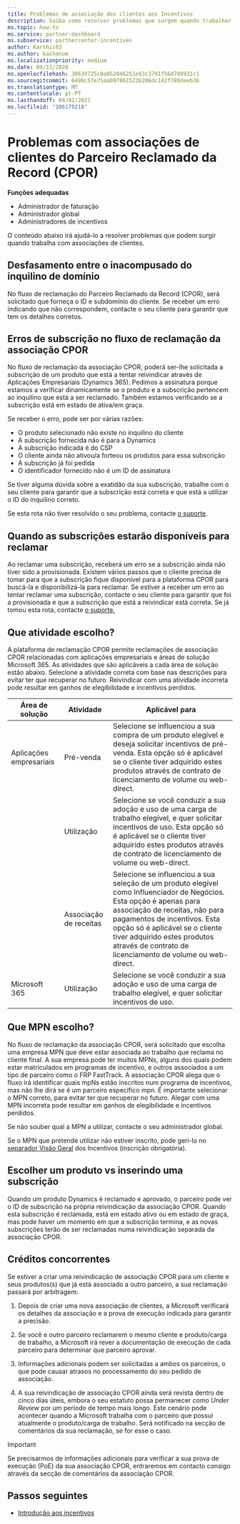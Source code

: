 ```yaml
---
title: Problemas de associação dos clientes aos Incentivos
description: Saiba como resolver problemas que surgem quando trabalhar com associações de clientes Claimed Partner of Record (CPOR).
ms.topic: how-to
ms.service: partner-dashboard
ms.subservice: partnercenter-incentives
author: Karthic83
ms.author: kashanum
ms.localizationpriority: medium
ms.date: 09/11/2020
ms.openlocfilehash: 30639725c0a852046251e83c3791f56d788931c1
ms.sourcegitcommit: 6498c57e75aa097861523b206dc142f789deeb36
ms.translationtype: MT
ms.contentlocale: pt-PT
ms.lasthandoff: 04/02/2021
ms.locfileid: "106179218"
---
```

# <a name="issues-with-claimed-partner-of-record-cpor-customer-associations"></a>Problemas com associações de clientes do Parceiro Reclamado da Record (CPOR)

**Funções adequadas**

- Administrador de faturação
- Administrador global
- Administradores de incentivos

O conteúdo abaixo irá ajudá-lo a resolver problemas que podem surgir quando trabalha com associações de clientes.

## <a name="domain-tenant-mismatch"></a>Desfasamento entre o inacompusado do inquilino de domínio

No fluxo de reclamação do Parceiro Reclamado da Record (CPOR), será solicitado que forneça o ID e subdomínio do cliente. Se receber um erro indicando que não correspondem, contacte o seu cliente para garantir que tem os detalhes corretos.

## <a name="subscription-errors-in-the-cpor-association-claim-flow"></a>Erros de subscrição no fluxo de reclamação da associação CPOR

No fluxo de reclamação da associação CPOR, poderá ser-lhe solicitada a subscrição de um produto que está a tentar reivindicar através de Aplicações Empresariais (Dynamics 365). Pedimos a assinatura porque estamos a verificar dinamicamente se o produto e a subscrição pertencem ao inquilino que está a ser reclamado. Também estamos verificando se a subscrição está em estado de ativa/em graça.

Se receber o erro, pode ser por várias razões:

- O produto selecionado não existe no inquilino do cliente
- A subscrição fornecida não é para a Dynamics
- A subscrição indicada é do CSP
- O cliente ainda não ativou/a forteou os produtos para essa subscrição
- A subscrição já foi pedida
- O identificador fornecido não é um ID de assinatura

Se tiver alguma dúvida sobre a exatidão da sua subscrição, trabalhe com o seu cliente para garantir que a subscrição está correta e que está a utilizar o ID do inquilino correto.

Se esta rota não tiver resolvido o seu problema, contacte [o suporte](https://partner.microsoft.com/dashboard/support/incentives/servicerequests?category=incentives).

## <a name="when-subscriptions-will-be-available-to-claim"></a>Quando as subscrições estarão disponíveis para reclamar

Ao reclamar uma subscrição, receberá um erro se a subscrição ainda não tiver sido a provisionada. Existem vários passos que o cliente precisa de tomar para que a subscrição fique disponível para a plataforma CPOR para buscá-la e disponibilizá-la para reclamar. Se estiver a receber um erro ao tentar reclamar uma subscrição, contacte o seu cliente para garantir que foi a provisionada e que a subscrição que está a reivindicar está correta. Se já tomou esta rota, contacte [o suporte.](https://partner.microsoft.com/dashboard/support/incentives/servicerequests?category=incentives)

## <a name="which-activity-do-i-choose"></a>Que atividade escolho?

A plataforma de reclamação CPOR permite reclamações de associação CPOR relacionadas com aplicações empresariais e áreas de solução Microsoft 365. As atividades que são aplicáveis a cada área de solução estão abaixo. Selecione a atividade correta com base nas descrições para evitar ter que recuperar no futuro. Reivindicar com uma atividade incorreta pode resultar em ganhos de elegibilidade e incentivos perdidos.


| Área de solução | Atividade | Aplicável para |
| ------ | ----------- | ----------- |
| Aplicações empresariais      | Pré-venda   | Selecione se influenciou a sua compra de um produto elegível e deseja solicitar incentivos de pré-venda. Esta opção só é aplicável se o cliente tiver adquirido estes produtos através de contrato de licenciamento de volume ou web-direct. |
|    |  Utilização  | Selecione se você conduzir a sua adoção e uso de uma carga de trabalho elegível, e quer solicitar incentivos de uso. Esta opção só é aplicável se o cliente tiver adquirido estes produtos através de contrato de licenciamento de volume ou web-direct. |
|    | Associação de receitas   | Selecione se influenciou a sua seleção de um produto elegível como Influenciador de Negócios. Esta opção é apenas para associação de receitas, não para pagamentos de incentivos. Esta opção só é aplicável se o cliente tiver adquirido estes produtos através de contrato de licenciamento de volume ou web-direct.   |
| Microsoft 365   | Utilização   | Selecione se você conduzir a sua adoção e uso de uma carga de trabalho elegível, e quer solicitar incentivos de uso. |

## <a name="which-mpn-do-i-choose"></a>Que MPN escolho?

No fluxo de reclamação da associação CPOR, será solicitado que escolha uma empresa MPN que deve estar associada ao trabalho que reclama no cliente final. A sua empresa pode ter muitos MPNs, alguns dos quais podem estar matriculados em programas de incentivo, e outros associados a um tipo de parceiro como o FRP FastTrack. A associação CPOR alega que o fluxo irá identificar quais mpNs estão inscritos num programa de incentivos, mas não lhe dirá se é um parceiro específico mpn. É importante selecionar o MPN correto, para evitar ter que recuperar no futuro. Alegar com uma MPN incorreta pode resultar em ganhos de elegibilidade e incentivos perdidos.

Se não souber qual a MPN a utilizar, contacte o seu administrador global.

Se o MPN que pretende utilizar não estiver inscrito, pode geri-lo no [separador Visão Geral](https://partner.microsoft.com/dashboard/incentives/enrollment/summary) dos Incentivos (inscrição obrigatória).

## <a name="choosing-a-product-vs-entering-a-subscription"></a>Escolher um produto vs inserindo uma subscrição

Quando um produto Dynamics é reclamado e aprovado, o parceiro pode ver o ID de subscrição na própria reivindicação da associação CPOR. Quando esta subscrição é reclamada, está em estado ativo ou em estado de graça, mas pode haver um momento em que a subscrição termina, e as novas subscrições terão de ser reclamadas numa reivindicação separada da associação CPOR.

## <a name="competing-claims"></a>Créditos concorrentes

Se estiver a criar uma reivindicação de associação CPOR para um cliente e seus produtos(s) que já está associado a outro parceiro, a sua reclamação passará por arbitragem:

1. Depois de criar uma nova associação de clientes, a Microsoft verificará os detalhes da associação e a prova de execução indicada para garantir a precisão.

2. Se você e outro parceiro reclamarem o mesmo cliente e produto/carga de trabalho, a Microsoft irá rever a documentação de execução de cada parceiro para determinar que parceiro aprovar.

3. Informações adicionais podem ser solicitadas a ambos os parceiros, o que pode causar atrasos no processamento do seu pedido de associação.

4. A sua reivindicação de associação CPOR ainda será revista dentro de cinco dias úteis, embora o seu estatuto possa permanecer como _Under Review_ por um período de tempo mais longo. Este cenário pode acontecer quando a Microsoft trabalha com o parceiro que possui atualmente o produto/carga de trabalho. Será notificado na secção de comentários da sua reclamação, se for esse o caso. 

>[!IMPORTANT]
>Se precisarmos de informações adicionais para verificar a sua prova de execução (PoE) da sua associação CPOR, entraremos em contacto consigo através da secção de comentários da associação CPOR.

## <a name="next-steps"></a>Passos seguintes

- [Introdução aos incentivos](incentives-get-started-intro.md)
